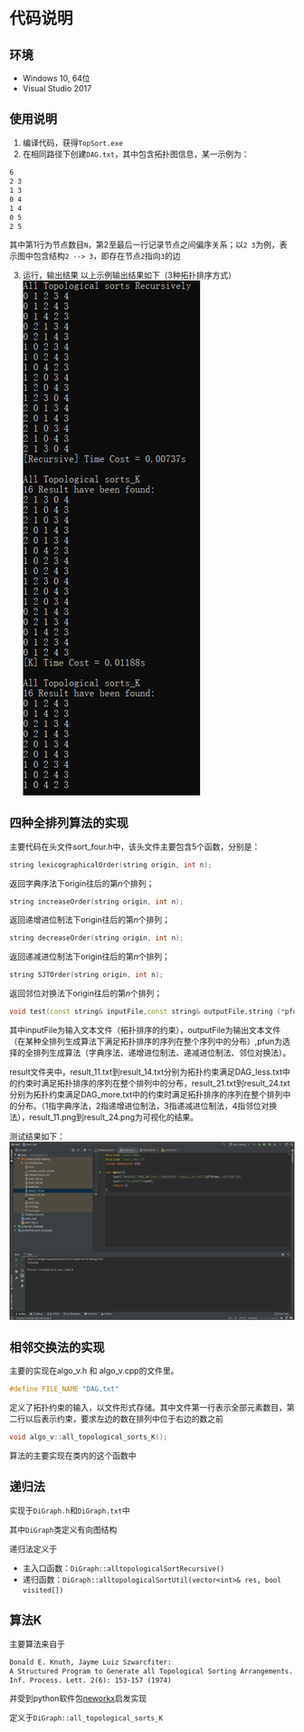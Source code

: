 # 代码说明

## 环境
* Windows 10, 64位
* Visual Studio 2017

## 使用说明
1. 编译代码，获得`TopSort.exe`
2. 在相同路径下创建`DAG.txt`，其中包含拓扑图信息，某一示例为：
```
6
2 3
1 3
0 4
1 4
0 5
2 5
```
其中第1行为节点数目`N`，第2至最后一行记录节点之间偏序关系；以`2 3`为例，表示图中包含结构`2 --> 3`，即存在节点`2`指向`3`的边

3. 运行，输出结果
    以上示例输出结果如下（3种拓扑排序方式）
    ![fig1](fig/fig_main_exe.PNG)

## 四种全排列算法的实现

主要代码在头文件sort_four.h中，该头文件主要包含5个函数，分别是：

```c++
string lexicographicalOrder(string origin, int n);
```

返回字典序法下origin往后的第$n$个排列；

```c++
string increaseOrder(string origin, int n);
```

返回递增进位制法下origin往后的第$n$个排列；

```c++
string decreaseOrder(string origin, int n);
```

返回递减进位制法下origin往后的第$n$个排列；

```c++
string SJTOrder(string origin, int n);
```

返回邻位对换法下origin往后的第$n$个排列；

```c++
void test(const string& inputFile,const string& outputFile,string (*pfun)(string,int));
```

其中inputFile为输入文本文件（拓扑排序的约束），outputFile为输出文本文件（在某种全排列生成算法下满足拓扑排序的序列在整个序列中的分布）,pfun为选择的全排列生成算法（字典序法、递增进位制法、递减进位制法、邻位对换法）。



result文件夹中，result_11.txt到result_14.txt分别为拓扑约束满足DAG_less.txt中的约束时满足拓扑排序的序列在整个排列中的分布，result_21.txt到result_24.txt分别为拓扑约束满足DAG_more.txt中的约束时满足拓扑排序的序列在整个排列中的分布。（1指字典序法，2指递增进位制法，3指递减进位制法，4指邻位对换法），result_11.png到result_24.png为可视化的结果。

测试结果如下：
![fig2](fig/运行截图zxy.png)

## 相邻交换法的实现

主要的实现在algo_v.h 和 algo_v.cpp的文件里。
```c++
#define FILE_NAME "DAG.txt"
```
定义了拓扑约束的输入，以文件形式存储。其中文件第一行表示全部元素数目，第二行以后表示约束，要求左边的数在排列中位于右边的数之前

```c++
void algo_v::all_topological_sorts_K();
```
算法的主要实现在类内的这个函数中

## 递归法
实现于`DiGraph.h`和`DiGraph.txt`中

其中`DiGraph`类定义有向图结构

递归法定义于
* 主入口函数：`DiGraph::alltopologicalSortRecursive()`
* 递归函数：`DiGraph::alltopologicalSortUtil(vector<int>& res, bool visited[])`

## 算法K
主要算法来自于
```
Donald E. Knuth, Jayme Luiz Szwarcfiter:
A Structured Program to Generate all Topological Sorting Arrangements. Inf. Process. Lett. 2(6): 153-157 (1974)
```
并受到python软件包[neworkx](https://networkx.github.io/)启发实现

定义于`DiGraph::all_topological_sorts_K`
